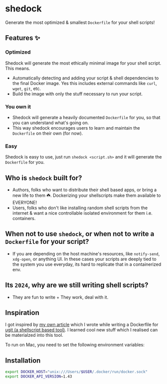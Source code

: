 # shedock

Generate the most optimized & smallest `Dockerfile` for your shell scripts!

## Features ✨

### Optimized

Shedock will generate the most ethically minimal image for your shell script. This means.

- Automatically detecting and adding your script & shell dependencies to the final Docker image. Yes this includes external commands like `curl`, `wget`, `git`, etc.
- Build the image with only the stuff necessary to run your script.

### You own it

- Shedock will generate a heavily documented `Dockerfile` for you, so that you can understand what's going on.
- This way shedock encourages users to learn and maintain the `Dockerfile` on their own (for now).

### Easy

Shedock is easy to use, just run `shedock <script.sh>` and it will generate the `Dockerfile` for you.

## Who is `shedock` built for?

- Authors, folks who want to distribute their shell based apps, or bring a new life to them ☘️. Dockerizing your shellscripts make them available to EVERYONE!
- Users, folks who don't like installing random shell scripts from the internet & want a nice controllable isolated environment for them i.e. containers.

## When not to use `shedock`, or when not to write a `Dockerfile` for your script?

- If you are depending on the host machine's resources, like `notify-send`, `xdg-open`, or anything UI. In these cases your scripts are deeply tied to the system you use everyday, its hard to replicate that in a containerized env.

## Its `2024`, why are we still writing shell scripts?

- They are fun to write + They work, deal with it.

## Inspiration

I got inspired by [my own article]() which I wrote while writing a Dockerfile for [ugit (a shellscript based tool)](). I learned cool new stuff which I realised can be materialzed into this tool.

To run on Mac, you need to set the following environment variables:

## Installation

```bash
export DOCKER_HOST="unix:///Users/$USER/.docker/run/docker.sock"
export DOCKER_API_VERSION=1.43
```